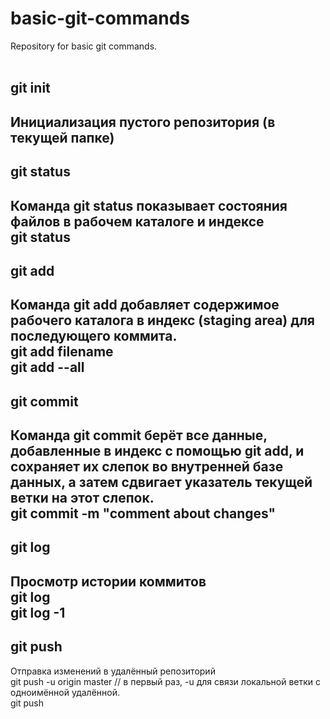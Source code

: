 # basic-git-commands
Repository for basic git commands.  
<br>
## git init
Инициализация пустого репозитория (в текущей папке)
----
## git status
Команда git status показывает состояния файлов в рабочем каталоге и индексе<br>
git status
----
## git add
Команда git add добавляет содержимое рабочего каталога в индекс (staging area) для последующего коммита.<br>
git add filename<br>
git add --all
----
## git commit
Команда git commit берёт все данные, добавленные в индекс с помощью git add, и сохраняет их слепок во внутренней базе данных, а затем сдвигает указатель текущей ветки на этот слепок.<br>
git commit -m "comment about changes"
----
## git log
Просмотр истории коммитов<br>
git log<br>
git log -1  
----
## git push
Отправка изменений в удалённый репозиторий<br>
git push -u origin master // в первый раз, -u для связи локальной ветки с одноимённой удалённой.<br>
git push

